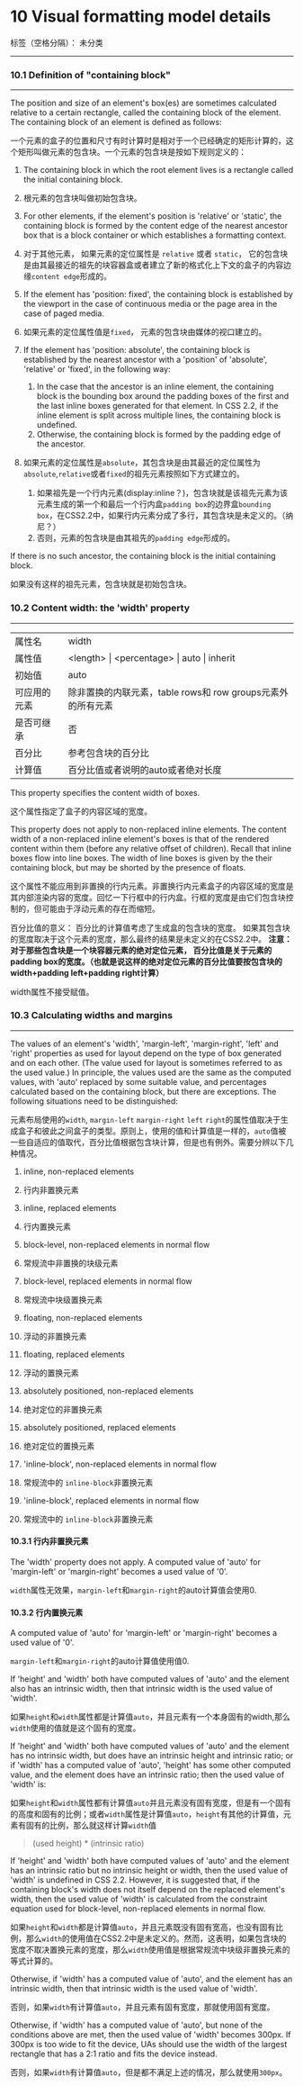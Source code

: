 ﻿# 10 Visual formatting model details

标签（空格分隔）： 未分类

---

### 10.1 Definition of "containing block"
***
The position and size of an element's box(es) are sometimes calculated relative to a certain rectangle, called the containing block of the element. The containing block of an element is defined as follows:

一个元素的盒子的位置和尺寸有时计算时是相对于一个已经确定的矩形计算的，这个矩形叫做元素的包含块。一个元素的包含块是按如下规则定义的：

1. The containing block in which the root element lives is a rectangle called the initial containing block. 

1. 根元素的包含块叫做初始包含块。  

2. For other elements, if the element's position is 'relative' or 'static', the containing block is formed by the content edge of the nearest ancestor box that is a block container or which establishes a formatting context.

2. 对于其他元素， 如果元素的定位属性是 `relative` 或者 `static`， 它的包含块是由其最接近的祖先的块容器盒或者建立了新的格式化上下文的盒子的内容边缘`content edge`形成的。

3. If the element has 'position: fixed', the containing block is established by the viewport in the case of continuous media or the page area in the case of paged media.

3. 如果元素的定位属性值是`fixed`， 元素的包含块由媒体的视口建立的。

4. If the element has 'position: absolute', the containing block is established by the nearest ancestor with a 'position' of 'absolute', 'relative' or 'fixed', in the following way:
   1. In the case that the ancestor is an inline element, the containing block is the bounding box around the padding boxes of the first and the last inline boxes generated for that element. In CSS 2.2, if the inline element is split across multiple lines, the containing block is undefined.
   2. Otherwise, the containing block is formed by the padding edge of the ancestor.

4. 如果元素的定位属性是`absolute`，其包含块是由其最近的定位属性为`absolute`,`relative`或者`fixed`的祖先元素按照如下方式建立的。
   1. 如果祖先是一个行内元素(display:inline？)，包含块就是该祖先元素为该元素生成的第一个和最后一个行内盒`padding box`的边界盒`bounding box`，在CSS2.2中，如果行内元素分成了多行，其包含块是未定义的。（纳尼？）
   2. 否则，元素的包含块是由其祖先的`padding edge`形成的。

If there is no such ancestor, the containing block is the initial containing block.

如果没有这样的祖先元素，包含块就是初始包含块。

### 10.2 Content width: the 'width' property
***
<table>
	<tbody>
		<tr>
			<td>属性名</td>
			<td>width</td>
		</tr>
		<tr>
			<td>属性值</td>
			<td>&lt;length&gt; | &lt;percentage&gt; | auto | inherit</td>
		</tr>
		<tr>
			<td>初始值</td>
			<td>auto</td>
		</tr>
		<tr>
			<td>可应用的元素</td>
			<td>
				除非置换的内联元素，table rows和 row groups元素外的所有元素
			</td>
		</tr>
		<tr>
			<td>是否可继承</td>
			<td>否</td>
		</tr>
		<tr>
			<td>百分比</td>
			<td>参考包含块的百分比</td>
		</tr>
		<tr>
			<td>计算值</td>
			<td>百分比值或者说明的auto或者绝对长度</td>
		</tr>
	</tbody>
</table>

This property specifies the content width of boxes.

这个属性指定了盒子的内容区域的宽度。

This property does not apply to non-replaced inline elements. The content width of a non-replaced inline element's boxes is that of the rendered content within them (before any relative offset of children). Recall that inline boxes flow into line boxes. The width of line boxes is given by the their containing block, but may be shorted by the presence of floats.

这个属性不能应用到非置换的行内元素。非置换行内元素盒子的内容区域的宽度是其内部渲染内容的宽度。回忆一下行框中的行内盒。行框的宽度是由它们包含块控制的，但可能由于浮动元素的存在而缩短。  

百分比值的意义： 百分比的计算值考虑了生成盒的包含块的宽度。 如果其包含块的宽度取决于这个元素的宽度，那么最终的结果是未定义的在CSS2.2中。 **注意：对于那些包含块是一个块容器元素的绝对定位元素， 百分比值是关于元素的padding box的宽度。（也就是说这样的绝对定位元素的百分比值要按包含块的width+padding left+padding right计算）**  

width属性不接受赋值。

### 10.3 Calculating widths and margins
***
The values of an element's 'width', 'margin-left', 'margin-right', 'left' and 'right' properties as used for layout depend on the type of box generated and on each other. (The value used for layout is sometimes referred to as the used value.) In principle, the values used are the same as the computed values, with 'auto' replaced by some suitable value, and percentages calculated based on the containing block, but there are exceptions. The following situations need to be distinguished:


元素布局使用的`width`, `margin-left` `margin-right` `left` `right`的属性值取决于生成盒子和彼此之间盒子的类型。原则上，使用的值和计算值是一样的，`auto`值被一些自适应的值取代，百分比值根据包含块计算，但是也有例外。需要分辨以下几种情况。

1. inline, non-replaced elements

1. 行内非置换元素

2. inline, replaced elements

2. 行内置换元素

3. block-level, non-replaced elements in normal flow

3. 常规流中非置换的块级元素

4. block-level, replaced elements in normal flow

4. 常规流中块级置换元素

5. floating, non-replaced elements

5. 浮动的非置换元素

6. floating, replaced elements

6. 浮动的置换元素

7. absolutely positioned, non-replaced elements

7. 绝对定位的非置换元素

8. absolutely positioned, replaced elements

8. 绝对定位的置换元素

9. 'inline-block', non-replaced elements in normal flow

9. 常规流中的 `inline-block`非置换元素

10. 'inline-block', replaced elements in normal flow

10. 常规流中的 `inline-block`非置换元素

#### 10.3.1 行内非置换元素
The 'width' property does not apply. A computed value of 'auto' for 'margin-left' or 'margin-right' becomes a used value of '0'.

`width`属性无效果，`margin-left`和`margin-right`的auto计算值会使用0.

#### 10.3.2 行内置换元素
A computed value of 'auto' for 'margin-left' or 'margin-right' becomes a used value of '0'.

`margin-left`和`margin-right`的auto计算值使用值0.

If 'height' and 'width' both have computed values of 'auto' and the element also has an intrinsic width, then that intrinsic width is the used value of 'width'.

如果`height`和`width`属性都是计算值`auto`，并且元素有一个本身固有的width,那么`width`使用的值就是这个固有的宽度。
   
 If 'height' and 'width' both have computed values of 'auto' and the element has no intrinsic width, but does have an intrinsic height and intrinsic ratio; or if 'width' has a computed value of 'auto', 'height' has some other computed value, and the element does have an intrinsic ratio; then the used value of 'width' is:
 
 如果`height`和`width`属性都有计算值`auto`并且元素没有固有宽度，但是有一个固有的高度和固有的比例；或者`width`属性是计算值`auto`，`height`有其他的计算值，元素有固有的比例，那么就这样计算`width`值  
 
 > (used height) * (intrinsic ratio)
 
 If 'height' and 'width' both have computed values of 'auto' and the element has an intrinsic ratio but no intrinsic height or width, then the used value of 'width' is undefined in CSS 2.2. However, it is suggested that, if the containing block's width does not itself depend on the replaced element's width, then the used value of 'width' is calculated from the constraint equation used for block-level, non-replaced elements in normal flow.
 
 如果`height`和`width`都是计算值`auto`，并且元素既没有固有宽高，也没有固有比例，那么`width`的使用值在CSS2.2中是未定义的。然而，这表明，如果包含块的宽度不取决置换元素的宽度，那么`width`使用值是根据常规流中块级非置换元素的等式计算的。
 
 Otherwise, if 'width' has a computed value of 'auto', and the element has an intrinsic width, then that intrinsic width is the used value of 'width'.
 
 否则，如果`width`有计算值`auto`，并且元素有固有宽度，那就使用固有宽度。
 
 Otherwise, if 'width' has a computed value of 'auto', but none of the conditions above are met, then the used value of 'width' becomes 300px. If 300px is too wide to fit the device, UAs should use the width of the largest rectangle that has a 2:1 ratio and fits the device instead.
 
 否则，如果`width`有计算值`auto`，但是都不满足上述的情况，那么就使用`300px`。



